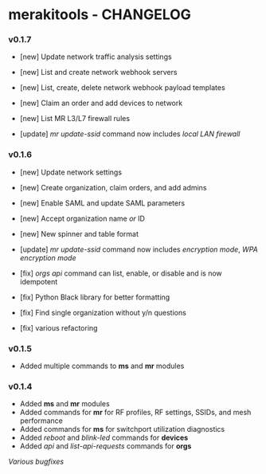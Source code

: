 # merakitools - CHANGELOG
### v0.1.7
 - [new] Update network traffic analysis settings
 - [new] List and create network webhook servers
 - [new] List, create, delete network webhook payload templates
 - [new] Claim an order and add devices to network
 - [new] List MR L3/L7 firewall rules

 - [update] *mr update-ssid* command now includes *local LAN firewall*

### v0.1.6
 - [new] Update network settings
 - [new] Create organization, claim orders, and add admins
 - [new] Enable SAML and update SAML parameters
 - [new] Accept organization name *or* ID
 - [new] New spinner and table format

 - [update] *mr update-ssid* command now includes *encryption mode*, *WPA encryption mode*

 - [fix] *orgs api* command can list, enable, or disable and is now idempotent
 - [fix] Python Black library for better formatting
 - [fix] Find single organization without y/n questions
 - [fix] various refactoring

### v0.1.5
 - Added multiple commands to **ms** and **mr** modules

### v0.1.4
 - Added **ms** and **mr** modules
 - Added commands for **mr** for RF profiles, RF settings, SSIDs, and mesh performance
 - Added commands for **ms** for switchport utilization diagnostics
 - Added *reboot* and *blink-led* commands for **devices**
 - Added *api* and *list-api-requests* commands for **orgs**

 *Various bugfixes*